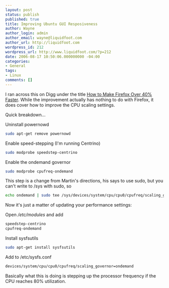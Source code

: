 ```yaml
---
layout: post
status: publish
published: true
title: Improving Ubuntu GUI Resposiveness
author: Wayne
author_login: admin
author_email: wayne@liquidfoot.com
author_url: http://liquidfoot.com
wordpress_id: 212
wordpress_url: http://www.liquidfoot.com/?p=212
date: 2006-08-17 10:50:06.000000000 -04:00
categories:
- General
tags:
- Linux
comments: []
---
```

I ran across this on Digg under the title <a href="http://martin.ankerl.org/2006/08/16/how-to-make-firefox-40-percent-faster/">How to Make Firefox Over 40% Faster</a>. While the improvement actually has nothing to do with Firefox, it does cover how to improve the CPU scaling settings.

Quick breakdown...

Uninstall powernowd

~~~ bash
sudo apt-get remove powernowd
~~~

Enable speed-stepping (I'm running Centrino)

~~~ bash
sudo modprobe speedstep-centrino
~~~

Enable the ondemand governor

~~~ bash
sudo modprobe cpufreq-ondemand
~~~

This step is a change from Martin's directions, his says to use sudo, but you can't write to /sys with sudo, so

~~~ bash
echo ondemand | sudo tee /sys/devices/system/cpu/cpu0/cpufreq/scaling_governor
~~~

Now it's just a matter of updating your performance settings:

Open */etc/modules* and add

~~~ bash
speedstep-centrino
cpufreq-ondemand
~~~

Install sysfsutils

~~~ bash
sudo apt-get install sysfsutils
~~~

Add to /etc/sysfs.conf

~~~ bash
devices/system/cpu/cpu0/cpufreq/scaling_governor=ondemand
~~~

Basically what this is doing is stepping up the processor frequency if the CPU reaches 80% utilization.
